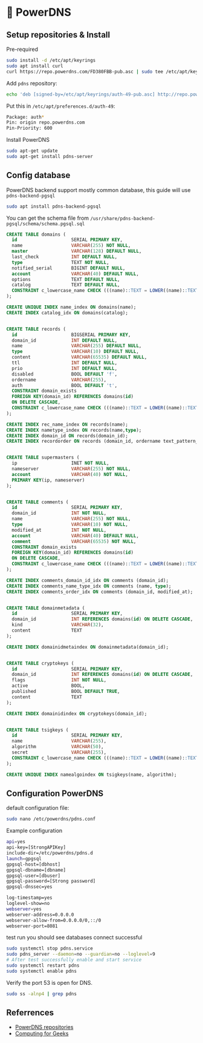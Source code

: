 # 📖 PowerDNS

## Setup repositories & Install

Pre-required

```sh
sudo install -d /etc/apt/keyrings
sudo apt install curl
curl https://repo.powerdns.com/FD380FBB-pub.asc | sudo tee /etc/apt/keyrings/auth-49-pub.asc
```

Add `pdns` repository:

```sh
echo 'deb [signed-by=/etc/apt/keyrings/auth-49-pub.asc] http://repo.powerdns.com/debian bookworm-auth-49 main' | sudo tee /etc/apt/sources.list.d/pdns.list
```

Put this in `/etc/apt/preferences.d/auth-49`:

```sh
Package: auth*
Pin: origin repo.powerdns.com
Pin-Priority: 600
```

Install PowerDNS

```sh
sudo apt-get update
sudo apt-get install pdns-server
```

## Config database

PowerDNS backend support mostly common database, this guide will use `pdns-backend-pgsql`

```sh
sudo apt install pdns-backend-pgsql
```

You can get the schema file from `/usr/share/pdns-backend-pgsql/schema/schema.pgsql.sql`

```sql
CREATE TABLE domains (
  id                    SERIAL PRIMARY KEY,
  name                  VARCHAR(255) NOT NULL,
  master                VARCHAR(128) DEFAULT NULL,
  last_check            INT DEFAULT NULL,
  type                  TEXT NOT NULL,
  notified_serial       BIGINT DEFAULT NULL,
  account               VARCHAR(40) DEFAULT NULL,
  options               TEXT DEFAULT NULL,
  catalog               TEXT DEFAULT NULL,
  CONSTRAINT c_lowercase_name CHECK (((name)::TEXT = LOWER((name)::TEXT)))
);

CREATE UNIQUE INDEX name_index ON domains(name);
CREATE INDEX catalog_idx ON domains(catalog);


CREATE TABLE records (
  id                    BIGSERIAL PRIMARY KEY,
  domain_id             INT DEFAULT NULL,
  name                  VARCHAR(255) DEFAULT NULL,
  type                  VARCHAR(10) DEFAULT NULL,
  content               VARCHAR(65535) DEFAULT NULL,
  ttl                   INT DEFAULT NULL,
  prio                  INT DEFAULT NULL,
  disabled              BOOL DEFAULT 'f',
  ordername             VARCHAR(255),
  auth                  BOOL DEFAULT 't',
  CONSTRAINT domain_exists
  FOREIGN KEY(domain_id) REFERENCES domains(id)
  ON DELETE CASCADE,
  CONSTRAINT c_lowercase_name CHECK (((name)::TEXT = LOWER((name)::TEXT)))
);

CREATE INDEX rec_name_index ON records(name);
CREATE INDEX nametype_index ON records(name,type);
CREATE INDEX domain_id ON records(domain_id);
CREATE INDEX recordorder ON records (domain_id, ordername text_pattern_ops);


CREATE TABLE supermasters (
  ip                    INET NOT NULL,
  nameserver            VARCHAR(255) NOT NULL,
  account               VARCHAR(40) NOT NULL,
  PRIMARY KEY(ip, nameserver)
);


CREATE TABLE comments (
  id                    SERIAL PRIMARY KEY,
  domain_id             INT NOT NULL,
  name                  VARCHAR(255) NOT NULL,
  type                  VARCHAR(10) NOT NULL,
  modified_at           INT NOT NULL,
  account               VARCHAR(40) DEFAULT NULL,
  comment               VARCHAR(65535) NOT NULL,
  CONSTRAINT domain_exists
  FOREIGN KEY(domain_id) REFERENCES domains(id)
  ON DELETE CASCADE,
  CONSTRAINT c_lowercase_name CHECK (((name)::TEXT = LOWER((name)::TEXT)))
);

CREATE INDEX comments_domain_id_idx ON comments (domain_id);
CREATE INDEX comments_name_type_idx ON comments (name, type);
CREATE INDEX comments_order_idx ON comments (domain_id, modified_at);


CREATE TABLE domainmetadata (
  id                    SERIAL PRIMARY KEY,
  domain_id             INT REFERENCES domains(id) ON DELETE CASCADE,
  kind                  VARCHAR(32),
  content               TEXT
);

CREATE INDEX domainidmetaindex ON domainmetadata(domain_id);


CREATE TABLE cryptokeys (
  id                    SERIAL PRIMARY KEY,
  domain_id             INT REFERENCES domains(id) ON DELETE CASCADE,
  flags                 INT NOT NULL,
  active                BOOL,
  published             BOOL DEFAULT TRUE,
  content               TEXT
);

CREATE INDEX domainidindex ON cryptokeys(domain_id);


CREATE TABLE tsigkeys (
  id                    SERIAL PRIMARY KEY,
  name                  VARCHAR(255),
  algorithm             VARCHAR(50),
  secret                VARCHAR(255),
  CONSTRAINT c_lowercase_name CHECK (((name)::TEXT = LOWER((name)::TEXT)))
);

CREATE UNIQUE INDEX namealgoindex ON tsigkeys(name, algorithm);
```

## Configuration PowerDNS

default configuration file:

```sh
sudo nano /etc/powerdns/pdns.conf
```

Example configuration

```sh
api=yes
api-key=[StrongAPIKey]
include-dir=/etc/powerdns/pdns.d
launch=gpgsql
gpgsql-host=[dbhost]
gpgsql-dbname=[dbname]
gpgsql-user=[dbuser]
gpgsql-password=[Strong password]
gpgsql-dnssec=yes

log-timestamp=yes
loglevel-show=no
webserver=yes
webserver-address=0.0.0.0
webserver-allow-from=0.0.0.0/0,::/0
webserver-port=8081
```

test run you should see databases connect successful

```sh
sudo systemctl stop pdns.service
sudo pdns_server --daemon=no --guardian=no --loglevel=9
# After test successfully enable and start service
sudo systemctl restart pdns
sudo systemctl enable pdns
```

Verify the port 53 is open for DNS.

```sh
sudo ss -alnp4 | grep pdns
```

## Referrences

- [PowerDNS repositories](https://repo.powerdns.com/)
- [Computing for Geeks](https://computingforgeeks.com/install-powerdns-and-powerdns-admin-on-debian/)
